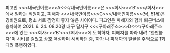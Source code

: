 피고인 <<<내국인이름>>>A<<</내국인이름>>>은 <<<회사>>>‘B'<<</회사>>>에서 일하는 직원이고, 피해자 <<<내국인이름>>>C<<</내국인이름>>>(남, 51세)은 경비원으로, 평소 서로 감정이 좋지 않은 사이이다.
피고인은 피해자와 함께 퇴근버스에 승차하여 2021. 6. 24. 08:20경 대구 달서구 <<<구아래주소>>>D<<</구아래주소>>>에 있는 <<<회사>>>‘B'<<</회사>>>에 도착하자, 피해자를 따라 내려 "한판붙자"며 시비를 걸었고 상호 욕설하며 시비하던 중, 화가 나 피해자의 얼굴을 주먹으로 1회 때려 폭행하였다.